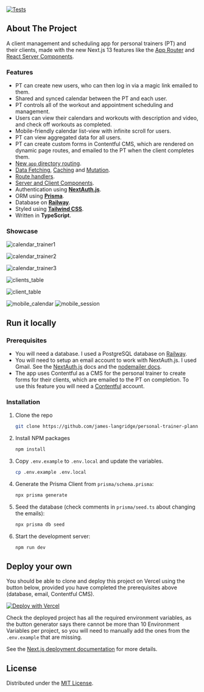 [![Tests](https://github.com/james-langridge/personal-trainer-planner/actions/workflows/ci.yml/badge.svg)](https://github.com/james-langridge/personal-trainer-planner/actions/workflows/ci.yml)

## About The Project

A client management and scheduling app for personal trainers (PT) and their clients, made with the new Next.js 13 features like the [App Router](https://nextjs.org/docs/app/building-your-application/routing) and [React Server Components](https://nextjs.org/docs/getting-started/react-essentials).

### Features

- PT can create new users, who can then log in via a magic link emailed to them.
- Shared and synced calendar between the PT and each user.
- PT controls all of the workout and appointment scheduling and management.
- Users can view their calendars and workouts with description and video, and check off workouts as completed.
- Mobile-friendly calendar list-view with infinite scroll for users.
- PT can view aggregated data for all users.
- PT can create custom forms in Contentful CMS, which are rendered on dynamic page routes, and emailed to the PT when the client completes them.
- [New `app` directory routing](https://nextjs.org/docs/app/building-your-application/routing).
- [Data Fetching](https://nextjs.org/docs/app/building-your-application/data-fetching), [Caching](https://nextjs.org/docs/app/building-your-application/data-fetching/caching) and [Mutation](https://nextjs.org/docs/app/building-your-application/data-fetching/server-actions).
- [Route handlers](https://nextjs.org/docs/app/building-your-application/routing/router-handlers).
- [Server and Client Components](https://nextjs.org/docs/getting-started/react-essentials).
- Authentication using **[NextAuth.js](https://next-auth.js.org/)**.
- ORM using **[Prisma](https://www.prisma.io/)**.
- Database on **[Railway](https://railway.app/)**.
- Styled using **[Tailwind CSS](https://tailwindcss.com/)**.
- Written in **TypeScript**.

### Showcase

![calendar_trainer1](public/calendarTrainer1.png)

![calendar_trainer2](public/calendarTrainer2.png)

![calendar_trainer3](public/calendarTrainer3.png)

![clients_table](public/clientsTable.png)

![client_table](public/clientTable.png)

![mobile_calendar](public/mobileCalendar.png) ![mobile_session](public/mobileSession.png)

## Run it locally

### Prerequisites

- You will need a database.  I used a PostgreSQL database on [Railway](https://railway.app/).
- You will need to setup an email account to work with NextAuth.js. I used Gmail.  See the [NextAuth.js](https://next-auth.js.org/providers/email) docs and the [nodemailer docs](https://nodemailer.com/usage/using-gmail/).
- The app uses Contentful as a CMS for the personal trainer to create forms for their clients, which are emailed to the PT on completion.  To use this feature you will need a [Contentful](https://www.contentful.com/sign-up/) account.

### Installation

1. Clone the repo
   ```sh
   git clone https://github.com/james-langridge/personal-trainer-planner.git
   ```

2. Install NPM packages
   ```sh
   npm install
   ```

3. Copy `.env.example` to `.env.local` and update the variables.
    ```sh
    cp .env.example .env.local
    ```

4. Generate the Prisma Client from `prisma/schema.prisma`:
    ```sh
    npx prisma generate
    ```

5. Seed the database (check comments in `prisma/seed.ts` about changing the emails):
    ```sh
    npx prisma db seed
    ```

6. Start the development server:
    ```sh
    npm run dev
    ```

## Deploy your own

You should be able to clone and deploy this project on Vercel using the button below, provided you have completed the prerequisites above (database, email, Contentful CMS).

[![Deploy with Vercel](https://vercel.com/button)](https://vercel.com/new/clone?repository-url=https%3A%2F%2Fgithub.com%2Fjames-langridge%2Fpersonal-trainer-planner&env=DATABASE_URL,NEXTAUTH_SECRET,SMTP_PASSWORD,SMTP_USER,SMTP_HOST,SMTP_PORT,EMAIL_FROM,EMAIL_TO,CONTENTFUL_SPACE_ID,CONTENTFUL_ACCESS_TOKEN)

Check the deployed project has all the required environment variables, as the button generator says there cannot be more than 10 Environment Variables per project, so you will need to manually add the ones from the `.env.example` that are missing.

See the [Next.js deployment documentation](https://nextjs.org/docs/deployment) for more details.

## License

Distributed under the [MIT License](https://github.com/james-langridge/personal-trainer-planner/blob/main/LICENSE).
